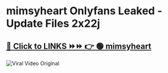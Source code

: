 
 # mimsyheart Onlyfans Leaked - Update Files 2x22j

## <h2><a href="https://clipsfans.com/mimsyheart&ref=git">🔗 Click to LINKS ⏩⏩ 👉 🟢 mimsyheart </a></h2>

<a href="https://clipsfans.com/mimsyheart&ref=git" rel="nofollow" data-target="animated-image.originalLink"><img src="https://i.ibb.co.com/xMMVF88/686577567.gif" alt="Viral Video Original" style="max-width: 100%; display: inline-block;" data-target="animated-image.originalImage"></a>

